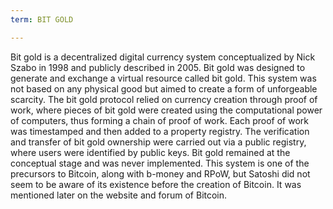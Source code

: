 ```yaml
---
term: BIT GOLD

---
```

Bit gold is a decentralized digital currency system conceptualized by Nick Szabo in 1998 and publicly described in 2005. Bit gold was designed to generate and exchange a virtual resource called bit gold. This system was not based on any physical good but aimed to create a form of unforgeable scarcity. The bit gold protocol relied on currency creation through proof of work, where pieces of bit gold were created using the computational power of computers, thus forming a chain of proof of work. Each proof of work was timestamped and then added to a property registry. The verification and transfer of bit gold ownership were carried out via a public registry, where users were identified by public keys. Bit gold remained at the conceptual stage and was never implemented. This system is one of the precursors to Bitcoin, along with b-money and RPoW, but Satoshi did not seem to be aware of its existence before the creation of Bitcoin. It was mentioned later on the website and forum of Bitcoin.